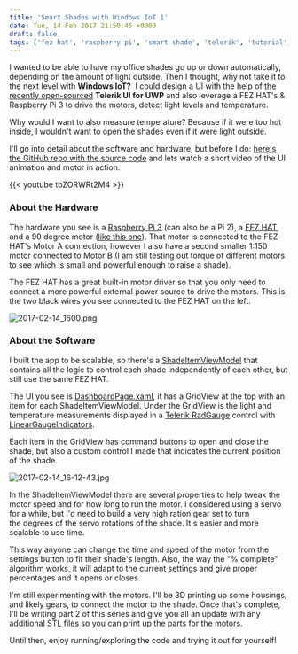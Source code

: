 ```yaml
---
title: 'Smart Shades with Windows IoT 1'
date: Tue, 14 Feb 2017 21:50:45 +0000
draft: false
tags: ['fez hat', 'raspberry pi', 'smart shade', 'telerik', 'tutorial', 'ui for uwp', 'windows iot', 'windows10']
---
```


I wanted to be able to have my office shades go up or down automatically, depending on the amount of light outside. Then I thought, why not take it to the next level with **Windows IoT?**  I could design a UI with the help of [the recently open-sourced](https://github.com/telerik/ui-for-uwp) **Telerik UI for UWP** and also leverage a FEZ HAT's & Raspberry Pi 3 to drive the motors, detect light levels and temperature.

Why would I want to also measure temperature? Because if it were too hot inside, I wouldn't want to open the shades even if it were light outside.

I'll go into detail about the software and hardware, but before I do: [here's the GitHub repo with the source code](https://github.com/LanceMcCarthy/SmartHome) and lets watch a short video of the UI animation and motor in action.

{{< youtube tbZORWRt2M4 >}}

### About the Hardware

The hardware you see is a [Raspberry Pi 3](https://www.raspberrypi.org/products/raspberry-pi-3-model-b/) (can also be a Pi 2), a [FEZ HAT](https://www.ghielectronics.com/catalog/product/500), and a 90 degree motor ([like this one](http://www.robotshop.com/en/solarbotics-gm9-gear-motor-9.html)). That motor is connected to the FEZ HAT's Motor A connection, however I also have a second smaller 1:150 motor connected to Motor B (I am still testing out torque of different motors to see which is small and powerful enough to raise a shade).

The FEZ HAT has a great built-in motor driver so that you only need to connect a more powerful external power source to drive the motors. This is the two black wires you see connected to the FEZ HAT on the left.

![2017-02-14_1600.png](/wp-content/uploads/2017/02/2017-02-14_1600.png)

### About the Software

I built the app to be scalable, so there's a [ShadeItemViewModel](https://github.com/LanceMcCarthy/SmartHome/blob/master/SmartShade/SmartShade/Models/ShadeItemViewModel.cs) that contains all the logic to control each shade independently of each other, but still use the same FEZ HAT.

The UI you see is [DashboardPage.xaml](https://github.com/LanceMcCarthy/SmartHome/blob/master/SmartShade/SmartShade/Views/DashboardPage.xaml), it has a GridView at the top with an item for each ShadeItemViewModel. Under the GridView is the light and temperature measurements displayed in a [Telerik RadGauge](http://docs.telerik.com/devtools/universal-windows-platform/controls/radgauge/overview) control with [LinearGaugeIndicators](http://docs.telerik.com/devtools/universal-windows-platform/controls/radgauge/indicators/gauge-bar-indicator).

Each item in the GridView has command buttons to open and close the shade, but also a custom control I made that indicates the current position of the shade.

![2017-02-14_16-12-43.jpg](/wp-content/uploads/2017/02/2017-02-14_16-12-43.jpg)

In the ShadeItemViewModel there are several properties to help tweak the motor speed and for how long to run the motor. I considered using a servo for a while, but I'd need to build a very high ration gear set to turn the degrees of the servo rotations of the shade. It's easier and more scalable to use time.

This way anyone can change the time and speed of the motor from the settings button to fit their shade's length. Also, the way the "% complete" algorithm works, it will adapt to the current settings and give proper percentages and it opens or closes.

I'm still experimenting with the motors. I'll be 3D printing up some housings, and likely gears, to connect the motor to the shade. Once that's complete, I'll be writing part 2 of this series and give you all an update with any additional STL files so you can print up the parts for the motors.

Until then, enjoy running/exploring the code and trying it out for yourself!
